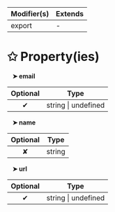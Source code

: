 | Modifier(s)                            | Extends                                    |
|----------------------------------------|--------------------------------------------|
| export | - |

# &#10025; Property(ies)

&nbsp;&nbsp; **&#10148; email**

| Optional                           | Type                         |
|:----------------------------------:|------------------------------|
| ✔ | string &#124; undefined |

&nbsp;&nbsp; **&#10148; name**

| Optional                           | Type                         |
|:----------------------------------:|------------------------------|
| ✘ | string |

&nbsp;&nbsp; **&#10148; url**

| Optional                           | Type                         |
|:----------------------------------:|------------------------------|
| ✔ | string &#124; undefined |